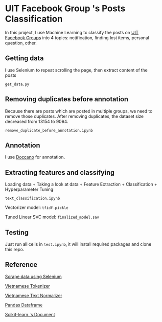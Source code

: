 # UIT Facebook Group 's Posts Classification

In this project, I use Machine Learning to classify the posts on [UIT Facebook Groups](https://www.facebook.com/groups/UIT.K2018/) into 4 topics: notification, finding lost items, personal question, other.

## Getting data

I use Selenium to repeat scrolling the page, then extract content of the posts

``` get_data.py ```

## Removing duplicates before annotation

Because there are posts which are posted in multiple groups, we need to remove those duplicates.
After removing duplicates, the dataset size decreased from 13154 to 9094.

``` remove_duplicate_before_annotation.ipynb ```

## Annotation

I use [Doccano](https://github.com/doccano/doccano) for annotation.

## Extracting features and classifying

Loading data + Taking a look at data + Feature Extraction + Classification + Hyperparameter Tuning

``` text_classification.ipynb ```

Vectorizer model: ``` tfidf.pickle ```

Tuned Linear SVC model: ``` finalized_model.sav ```

## Testing

Just run all cells in ``` test.ipynb ```, it will install required packages and clone this repo.

## Reference
[Scrape data using Selenium](https://www.youtube.com/watch?v=EawbYWaTP_k)

[Vietnamese Tokenizer](https://github.com/undertheseanlp/underthesea)

[Vietnamese Text Normalizer](https://github.com/langmaninternet/VietnameseTextNormalizer)

[Pandas Dataframe](https://pandas.pydata.org/pandas-docs/stable/user_guide/dsintro.html)

[Scikit-learn 's Document](https://scikit-learn.org/stable/)

